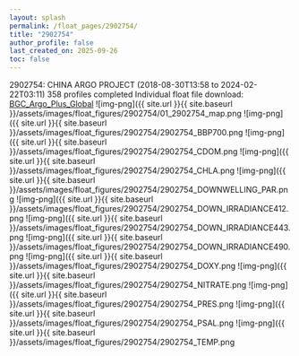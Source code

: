 ```yaml
---
layout: splash
permalink: /float_pages/2902754/
title: "2902754"
author_profile: false
last_created_on: 2025-09-26
toc: false
---
```

 
2902754: CHINA ARGO PROJECT (2018-08-30T13:58 to 2024-02-22T03:11)
358 profiles completed
Individual float file download: [BGC_Argo_Plus_Global](https://ftp.soest.hawaii.edu/bgc_argo_plus/Individual_Floats/outliers_removed/2902754_Sprof_processed.nc)
![img-png]({{ site.url }}{{ site.baseurl }}/assets/images/float_figures/2902754/01_2902754_map.png
![img-png]({{ site.url }}{{ site.baseurl }}/assets/images/float_figures/2902754/2902754_BBP700.png
![img-png]({{ site.url }}{{ site.baseurl }}/assets/images/float_figures/2902754/2902754_CDOM.png
![img-png]({{ site.url }}{{ site.baseurl }}/assets/images/float_figures/2902754/2902754_CHLA.png
![img-png]({{ site.url }}{{ site.baseurl }}/assets/images/float_figures/2902754/2902754_DOWNWELLING_PAR.png
![img-png]({{ site.url }}{{ site.baseurl }}/assets/images/float_figures/2902754/2902754_DOWN_IRRADIANCE412.png
![img-png]({{ site.url }}{{ site.baseurl }}/assets/images/float_figures/2902754/2902754_DOWN_IRRADIANCE443.png
![img-png]({{ site.url }}{{ site.baseurl }}/assets/images/float_figures/2902754/2902754_DOWN_IRRADIANCE490.png
![img-png]({{ site.url }}{{ site.baseurl }}/assets/images/float_figures/2902754/2902754_DOXY.png
![img-png]({{ site.url }}{{ site.baseurl }}/assets/images/float_figures/2902754/2902754_NITRATE.png
![img-png]({{ site.url }}{{ site.baseurl }}/assets/images/float_figures/2902754/2902754_PRES.png
![img-png]({{ site.url }}{{ site.baseurl }}/assets/images/float_figures/2902754/2902754_PSAL.png
![img-png]({{ site.url }}{{ site.baseurl }}/assets/images/float_figures/2902754/2902754_TEMP.png
